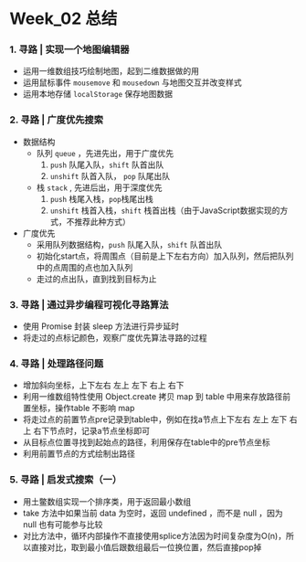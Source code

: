 # Week_02 总结

### 1. 寻路 | 实现一个地图编辑器
* 运用一维数组技巧绘制地图，起到二维数据做的用
* 运用鼠标事件 `mousemove` 和 `mousedown` 与地图交互并改变样式
* 运用本地存储 `localStorage` 保存地图数据

### 2. 寻路 | 广度优先搜索
* 数据结构
    - 队列 `queue` ，先进先出，用于广度优先
        1. `push` 队尾入队，`shift` 队首出队
        2. `unshift` 队首入队， `pop` 队尾出队
    - 栈 `stack` , 先进后出，用于深度优先
        1. `push` 栈尾入栈，`pop`栈尾出栈
        2. `unshift` 栈首入栈，`shift` 栈首出栈（由于JavaScript数据实现的方式，不推荐此种方式）
* 广度优先
    - 采用队列数据结构，`push` 队尾入队，`shift` 队首出队
    - 初始化start点，将周围点（目前是上下左右方向）加入队列，然后把队列中的点周围的点也加入队列
    - 走过的点出队，直到找到目标为止

### 3. 寻路 | 通过异步编程可视化寻路算法
* 使用 Promise 封装 sleep 方法进行异步延时
* 将走过的点标记颜色，观察广度优先算法寻路的过程

### 4. 寻路 | 处理路径问题
* 增加斜向坐标，上下左右 左上 左下 右上 右下
* 利用一维数组特性使用 Object.create 拷贝 map 到 table 中用来存放路径前置坐标，操作table 不影响 map
* 将走过点的前置节点pre记录到table中，例如在找a节点上下左右 左上 左下 右上 右下节点时，记录a节点坐标即可
* 从目标点位置寻找到起始点的路径，利用保存在table中的pre节点坐标
* 利用前置节点的方式绘制出路径

### 5. 寻路 | 启发式搜索（一）
* 用土鳖数组实现一个排序类，用于返回最小数组
* take 方法中如果当前 data 为空时，返回 undefined ，而不是 null ，因为 null 也有可能参与比较
* 对比方法中，循环内部操作不直接使用splice方法因为时间复杂度为O(n)，所以直接对比，取到最小值后跟数组最后一位换位置，然后直接pop掉


